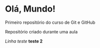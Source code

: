 # Olá, Mundo!
Primeiro repositório do curso de Git e GitHub

Repositório criado durante uma aula

*Linha teste*
**teste 2**
